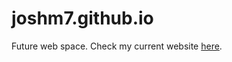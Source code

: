 # joshm7.github.io

Future web space. Check my current website [here](https://sites.google.com/umd.edu/joshmedrano/home).
